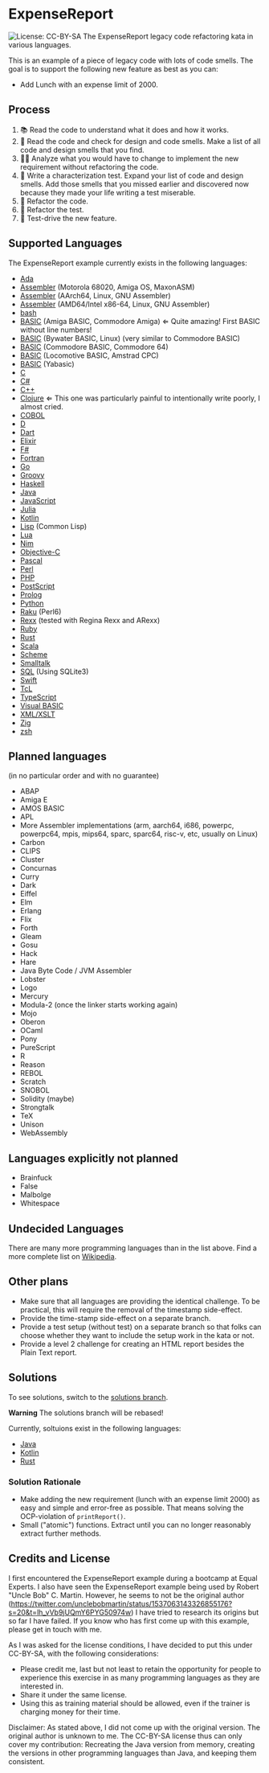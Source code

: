 # ExpenseReport
![License: CC-BY-SA](by-sa.svg)
The ExpenseReport legacy code refactoring kata in various languages.

This is an example of a piece of legacy code with lots of code smells.
The goal is to support the following new feature as best as you can:
* Add Lunch with an expense limit of 2000.

## Process
1. 📚 Read the code to understand what it does and how it works.
2. 🦨 Read the code and check for design and code smells. Make a list of all code and design smells that you find.
3. 🧑‍🔬 Analyze what you would have to change to implement the new requirement without refactoring the code.
4. 🧪 Write a characterization test. Expand your list of code and design smells. Add those smells that you missed earlier and discovered now because they made your life writing a test miserable.
5. 🔧 Refactor the code.
6. 🔧 Refactor the test.
7. 👼 Test-drive the new feature.

## Supported Languages
The ExpenseReport example currently exists in the following languages:
- [Ada](expensereport-ada/)
- [Assembler](expensereport-asm-68k-masm/) (Motorola 68020, Amiga OS, MaxonASM)
- [Assembler](expensereport-asm-aarch64-linux-gasm/) (AArch64, Linux, GNU Assembler)
- [Assembler](expensereport-asm-amd64-linux-gasm/) (AMD64/Intel x86-64, Linux, GNU Assembler)
- [bash](expensereport-bash/)
- [BASIC](expensereport-basic-amiga/) (Amiga BASIC, Commodore Amiga) ⇐ Quite amazing! First BASIC without line numbers!
- [BASIC](expensereport-basic-bywater/) (Bywater BASIC, Linux) (very similar to Commodore BASIC)
- [BASIC](expensereport-basic-c64/) (Commodore BASIC, Commodore 64)
- [BASIC](expensereport-basic-locomotive/) (Locomotive BASIC, Amstrad CPC)
- [BASIC](expensereport-basic-yabasic/) (Yabasic)
- [C](expensereport-c/)
- [C#](expensereport-csharp/)
- [C++](expensereport-cxx/)
- [Clojure](expensereport-clojure/) ⇐ This one was particularly painful to intentionally write poorly, I almost cried.
- [COBOL](expensereport-cobol/)
- [D](expensereport-d/)
- [Dart](expensereport-dart/)
- [Elixir](expensereport-elixir/)
- [F#](expensereport-fsharp/)
- [Fortran](expensereport-fortran/)
- [Go](expensereport-go/)
- [Groovy](expensereport-groovy-script/)
- [Haskell](expensereport-haskell/)
- [Java](expensereport-java/)
- [JavaScript](expensereport-javascript/)
- [Julia](expensereport-julia/)
- [Kotlin](expensereport-kotlin/)
- [Lisp](expensereport-lisp/) (Common Lisp)
- [Lua](expensereport-lua/)
- [Nim](expense-report-nim/)
- [Objective-C](expensereport-objc/)
- [Pascal](expensereport-pascal/)
- [Perl](expensereport-perl/)
- [PHP](expensereport-php/)
- [PostScript](expensereport-postscript/)
- [Prolog](expensereport-prolog/)
- [Python](expensereport-python/)
- [Raku](expensereport-raku/) (Perl6)
- [Rexx](expensereport-rexx/) (tested with Regina Rexx and ARexx)
- [Ruby](expensereport-ruby/)
- [Rust](expensereport-rust/)
- [Scala](expensereport-scala/)
- [Scheme](expensereport-scheme/)
- [Smalltalk](expensereport-smalltalk/)
- [SQL](expensereport-sql/) (Using SQLite3)
- [Swift](expensereport-swift/)
- [TcL](expensereport-tcl/)
- [TypeScript](expensereport-typescript/)
- [Visual BASIC](expensereport-vb/)
- [XML/XSLT](expensereport-xslt/)
- [Zig](expensereport-zig/)
- [zsh](expensereport-zsh/)

## Planned languages
(in no particular order and with no guarantee)

- ABAP
- Amiga E
- AMOS BASIC
- APL
- More Assembler implementations (arm, aarch64, i686, powerpc, powerpc64, mpis, mips64, sparc, sparc64, risc-v, etc, usually on Linux)
- Carbon
- CLIPS
- Cluster
- Concurnas
- Curry
- Dark
- Eiffel
- Elm
- Erlang
- Flix
- Forth
- Gleam
- Gosu
- Hack
- Hare
- Java Byte Code / JVM Assembler
- Lobster
- Logo
- Mercury
- Modula-2 (once the linker starts working again)
- Mojo
- Oberon
- OCaml
- Pony
- PureScript
- R
- Reason
- REBOL
- Scratch
- SNOBOL
- Solidity (maybe)
- Strongtalk
- TeX
- Unison
- WebAssembly

## Languages explicitly not planned
- Brainfuck
- False
- Malbolge
- Whitespace

## Undecided Languages
There are many more programming languages than in the list above.
Find a more complete list on [Wikipedia](https://en.wikipedia.org/wiki/List_of_programming_languages).

## Other plans
- Make sure that all languages are providing the identical challenge.
  To be practical, this will require the removal of the timestamp side-effect.
- Provide the time-stamp side-effect on a separate branch.
- Provide a test setup (without test) on a separate branch so that folks can choose whether they want to include the setup work in the kata or not.
- Provide a level 2 challenge for creating an HTML report besides the Plain Text report.

## Solutions
To see solutions, switch to the [solutions branch](https://github.com/christianhujer/expensereport/tree/solutions#solutions).

**Warning** The solutions branch will be rebased!

Currently, soltuions exist in the following languages:
- [Java](expensereport-java/)
- [Kotlin](expensereport-kotlin/)
- [Rust](expensereport-rust/)

### Solution Rationale
- Make adding the new requirement (lunch with an expense limit 2000) as easy and simple and error-free as possible. That means solving the OCP-violation of `printReport()`.
- Small ("atomic") functions. Extract until you can no longer reasonably extract further methods.

## Credits and License

I first encountered the ExpenseReport example during a bootcamp at Equal Experts.
I also have seen the ExpenseReport example being used by Robert "Uncle Bob" C. Martin.
However, he seems to not be the original author (https://twitter.com/unclebobmartin/status/1537063143326855176?s=20&t=lh_vVb9jUQmY6PYG50974w)
I have tried to research its origins but so far I have failed.
If you know who has first come up with this example, please get in touch with me.

As I was asked for the license conditions, I have decided to put this under CC-BY-SA, with the following considerations:
- Please credit me, last but not least to retain the opportunity for people to experience this exercise in as many programming languages as they are interested in.
- Share it under the same license.
- Using this as training material should be allowed, even if the trainer is charging money for their time.

Disclaimer: As stated above, I did not come up with the original version.
The original author is unknown to me.
The CC-BY-SA license thus can only cover my contribution: Recreating the Java version from memory, creating the versions in other programming languages than Java, and keeping them consistent.
